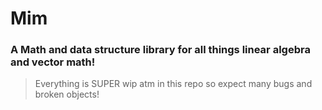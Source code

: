 # Mim
### A Math and data structure library for all things linear algebra and vector math!

> Everything is SUPER wip atm in this repo so expect many bugs and broken objects!
